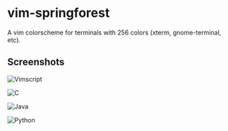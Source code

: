 # vim-springforest

A vim colorscheme for terminals with 256 colors (xterm, gnome-terminal, etc).

## Screenshots

![Vimscript](https://github.com/downloads/ldx/vim-springforest/sf.png)

![C](https://github.com/downloads/ldx/vim-springforest/sf_c.png)

![Java](https://github.com/downloads/ldx/vim-springforest/sf_java.png)

![Python](https://github.com/downloads/ldx/vim-springforest/sf_python.png)
